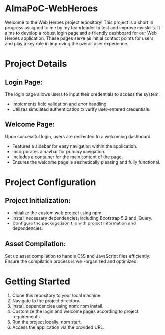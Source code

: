 # AlmaPoC-WebHeroes

Welcome to the Web Heroes project repository! This project is a short in progress assigned to me by my team leader to test and improve my skills. It aims to develop a robust login page and a friendly dashboard for our Web Heroes application. These pages serve as initial contact points for users and play a key role in improving the overall user experience.

# Project Details
## Login Page:
The login page allows users to input their credentials to access the system.
- Implements field validation and error handling.
- Utilizes simulated authentication to verify user-entered credentials.

## Welcome Page:
Upon successful login, users are redirected to a welcoming dashboard
- Features a sidebar for easy navigation within the application.
- Incorporates a navbar for primary navigation.
- Includes a container for the main content of the page.
- Ensures the welcome page is aesthetically pleasing and fully functional.
  
# Project Configuration
## Project Initialization:
- Initialize the custom web project using npm.
- Install necessary dependencies, including Bootstrap 5.2 and jQuery.
- Configure the package.json file with project information and dependencies.

## Asset Compilation:
Set up asset compilation to handle CSS and JavaScript files efficiently.
Ensure the compilation process is well-organized and optimized.

# Getting Started
1. Clone this repository to your local machine.
2. Navigate to the project directory.
3. Install dependencies using npm: npm install.
4. Customize the login and welcome pages according to project requirements.
5. Run the project locally: npm start.
6. Access the application via the provided URL.

